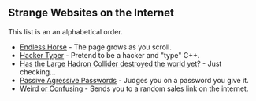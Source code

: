 ## Strange Websites on the Internet
This list is an an alphabetical order.
- [Endless Horse](http://endless.horse) - The page grows as you scroll.
- [Hacker Typer](http://www.hackertyper.com) - Pretend to be a hacker and "type" C++.
- [Has the Large Hadron Collider destroyed the world yet?](http://hasthelargehadroncolliderdestroyedtheworldyet.com) - Just checking...
- [Passive Agressive Passwords](https://trypap.com) - Judges you on a password you give it.
- [Weird or Confusing](https://weirdorconfusing.com) - Sends you to a random sales link on the internet.
